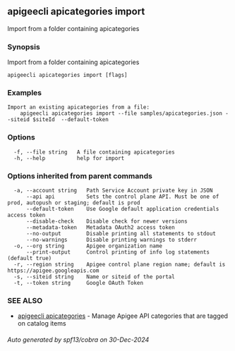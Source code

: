 ## apigeecli apicategories import

Import from a folder containing apicategories

### Synopsis

Import from a folder containing apicategories

```
apigeecli apicategories import [flags]
```

### Examples

```
Import an existing apicategories from a file:
	apigeecli apicategories import --file samples/apicategories.json --siteid $siteId  --default-token
```

### Options

```
  -f, --file string   A file containing apicategories
  -h, --help          help for import
```

### Options inherited from parent commands

```
  -a, --account string   Path Service Account private key in JSON
      --api api          Sets the control plane API. Must be one of prod, autopush or staging; default is prod
      --default-token    Use Google default application credentials access token
      --disable-check    Disable check for newer versions
      --metadata-token   Metadata OAuth2 access token
      --no-output        Disable printing all statements to stdout
      --no-warnings      Disable printing warnings to stderr
  -o, --org string       Apigee organization name
      --print-output     Control printing of info log statements (default true)
  -r, --region string    Apigee control plane region name; default is https://apigee.googleapis.com
  -s, --siteid string    Name or siteid of the portal
  -t, --token string     Google OAuth Token
```

### SEE ALSO

* [apigeecli apicategories](apigeecli_apicategories.md)	 - Manage Apigee API categories that are tagged on catalog items

###### Auto generated by spf13/cobra on 30-Dec-2024
